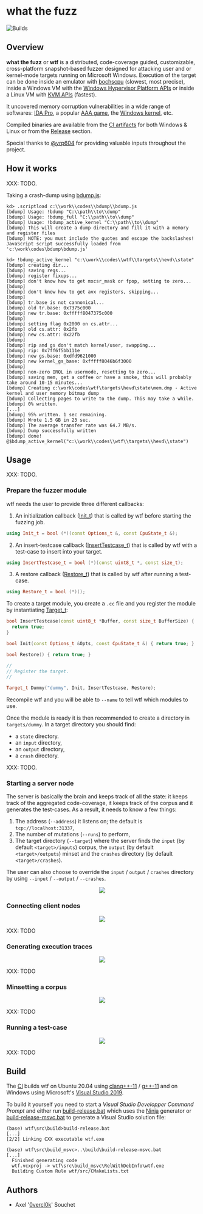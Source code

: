 # what the fuzz

![Builds](https://github.com/0vercl0k/wtf/workflows/Builds/badge.svg)

## Overview

**what the fuzz** or **wtf** is a distributed, code-coverage guided, customizable, cross-platform snapshot-based fuzzer designed for attacking user and or kernel-mode targets running on Microsoft Windows. Execution of the target can be done inside an emulator with [bochscpu](https://github.com/yrp604/bochscpu) (slowest, most precise), inside a Windows VM with the [Windows Hypervisor Platform APIs](https://docs.microsoft.com/en-us/virtualization/api/hypervisor-platform/hypervisor-platform) or inside a Linux VM with [KVM APIs](https://www.kernel.org/doc/html/latest/virt/kvm/api.html) (fastest).

It uncovered memory corruption vulnerabilities in a wide range of softwares: [IDA Pro](https://hex-rays.com/IDA-pro/), a popular [AAA game](https://en.wikipedia.org/wiki/AAA_%28video_game_industry%29), the [Windows kernel](https://microsoft.fandom.com/wiki/Architecture_of_Windows_NT), etc.

Compiled binaries are available from the [CI artifacts](https://github.com/0vercl0k/wtf/actions/workflows/wtf.yml) for both Windows & Linux or from the [Release](https://github.com/0vercl0k/wtf/releases) section.

Special thanks to [@yrp604](https://github.com/yrp604) for providing valuable inputs throughout the project.

## How it works

XXX: TODO.

Taking a crash-dump using [bdump.js](https://github.com/yrp604/bdump):

```
kd> .scriptload c:\\work\\codes\\bdump\\bdump.js
[bdump] Usage: !bdump "C:\\path\\to\\dump"
[bdump] Usage: !bdump_full "C:\\path\\to\\dump"
[bdump] Usage: !bdump_active_kernel "C:\\path\\to\\dump"
[bdump] This will create a dump directory and fill it with a memory and register files
[bdump] NOTE: you must include the quotes and escape the backslashes!
JavaScript script successfully loaded from 'c:\work\codes\bdump\bdump.js'

kd> !bdump_active_kernel "c:\\work\\codes\\wtf\\targets\\hevd\\state"
[bdump] creating dir...
[bdump] saving regs...
[bdump] register fixups...
[bdump] don't know how to get mxcsr_mask or fpop, setting to zero...
[bdump]
[bdump] don't know how to get avx registers, skipping...
[bdump]
[bdump] tr.base is not cannonical...
[bdump] old tr.base: 0x7375c000
[bdump] new tr.base: 0xfffff8047375c000
[bdump]
[bdump] setting flag 0x2000 on cs.attr...
[bdump] old cs.attr: 0x2fb
[bdump] new cs.attr: 0x22fb
[bdump]
[bdump] rip and gs don't match kernel/user, swapping...
[bdump] rip: 0x7ff6f5bb111e
[bdump] new gs.base: 0xdfd9621000
[bdump] new kernel_gs_base: 0xfffff8046b6f3000
[bdump]
[bdump] non-zero IRQL in usermode, resetting to zero...
[bdump] saving mem, get a coffee or have a smoke, this will probably take around 10-15 minutes...
[bdump] Creating c:\work\codes\wtf\targets\hevd\state\mem.dmp - Active kernel and user memory bitmap dump
[bdump] Collecting pages to write to the dump. This may take a while.
[bdump] 0% written.
[...]
[bdump] 95% written. 1 sec remaining.
[bdump] Wrote 1.5 GB in 23 sec.
[bdump] The average transfer rate was 64.7 MB/s.
[bdump] Dump successfully written
[bdump] done!
@$bdump_active_kernel("c:\\work\\codes\\wtf\\targets\\hevd\\state")
```

## Usage

XXX: TODO.

### Prepare the fuzzer module

wtf needs the user to provide three different callbacks:

1. An initialization callback ([Init_t](https://github.com/0vercl0k/wtf/blob/main/src/wtf/targets.h#L13)) that is called by wtf before starting the fuzzing job.
```c++
using Init_t = bool (*)(const Options_t &, const CpuState_t &);
```
2. An insert-testcase callback ([InsertTestcase_t](https://github.com/0vercl0k/wtf/blob/main/src/wtf/targets.h#L14)) that is called by wtf with a test-case to insert into your target.
```c++
using InsertTestcase_t = bool (*)(const uint8_t *, const size_t);
```
3. A restore callback ([Restore_t](https://github.com/0vercl0k/wtf/blob/main/src/wtf/targets.h#L15)) that is called by wtf after running a test-case.
```c++
using Restore_t = bool (*)();
```

To create a target module, you create a `.cc` file and you register the module by instantiating [Target_t](https://github.com/0vercl0k/wtf/blob/main/src/wtf/targets.h#L12):

```c++
bool InsertTestcase(const uint8_t *Buffer, const size_t BufferSize) {
  return true;
}

bool Init(const Options_t &Opts, const CpuState_t &) { return true; }

bool Restore() { return true; }

//
// Register the target.
//

Target_t Dummy("dummy", Init, InsertTestcase, Restore);
```

Recompile wtf and you will be able to `--name` to tell wtf which modules to use.

Once the module is ready it is then recommended to create a directory in `targets/dummy`. In a target directory you should find:

- a `state` directory. 
- an `input` directory,
- an `output` directory,
- a `crash` directory.

XXX: TODO.

### Starting a server node

The server is basically the brain and keeps track of all the state: it keeps track of the aggregated code-coverage, it keeps track of the corpus and it generates the test-cases. As a result, it needs to know a few things:

1. The address (`--address`) it listens on; the default is `tcp://localhost:31337`,
2. The number of mutations (`--runs`) to perform,
3. The target directory (`--target`) where the server finds the `input` (by default `<target>/inputs`) corpus, the `output` (by default `<target>/outputs`) minset and the `crashes` directory (by default `<target>/crashes`).

The user can also choose to override the `input` / `output` / `crashes` directory by using `--input` / `--output` / `--crashes`.

<p align='center'>
<img src='pics/server.png'>
</p>

### Connecting client nodes

<p align='center'>
<img src='pics/clients.gif'>
</p>

XXX: TODO

### Generating execution traces

<p align='center'>
<img src='pics/trace.gif'>
</p>

XXX: TODO

### Minsetting a corpus

<p align='center'>
<img src='pics/minset.gif'>
</p>

XXX: TODO

### Running a test-case

<p align='center'>
<img src='pics/run.gif'>
</p>

XXX: TODO

## Build

The [CI](https://github.com/0vercl0k/wtf/blob/main/.github/workflows/wtf.yml) builds wtf on Ubuntu 20.04 using [clang++-11](https://clang.llvm.org/) / [g++-11](https://gcc.gnu.org/gcc-11/) and on Windows using Microsoft's [Visual Studio 2019](https://visualstudio.microsoft.com/vs/community/).

To build it yourself you need to start a *Visual Studio Developper Command Prompt* and either run [build-release.bat](https://github.com/0vercl0k/wtf/blob/main/src/build/build-release.bat) which uses the [Ninja](https://ninja-build.org/) generator or [build-release-msvc.bat](https://github.com/0vercl0k/wtf/blob/main/src/build/build-release-msvc.bat) to generate a Visual Studio solution file:

```
(base) wtf\src\build>build-release.bat
[...]
[2/2] Linking CXX executable wtf.exe

(base) wtf\src\build_msvc>..\build\build-release-msvc.bat
[...]
  Finished generating code
  wtf.vcxproj -> wtf\src\build_msvc\RelWithDebInfo\wtf.exe
  Building Custom Rule wtf/src/CMakeLists.txt
```

## Authors

* Axel '[0vercl0k](https://twitter.com/0vercl0k)' Souchet
